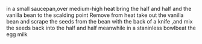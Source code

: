 in a small saucepan,over medium-high heat bring the half and half and the vanilla bean to the scalding point 
Remove from heat take out the vanilla bean and scrape the seeds from the bean with the back of a knife ,and mix the seeds back into the half and half meanwhile in a staninless bowlbeat the egg milk